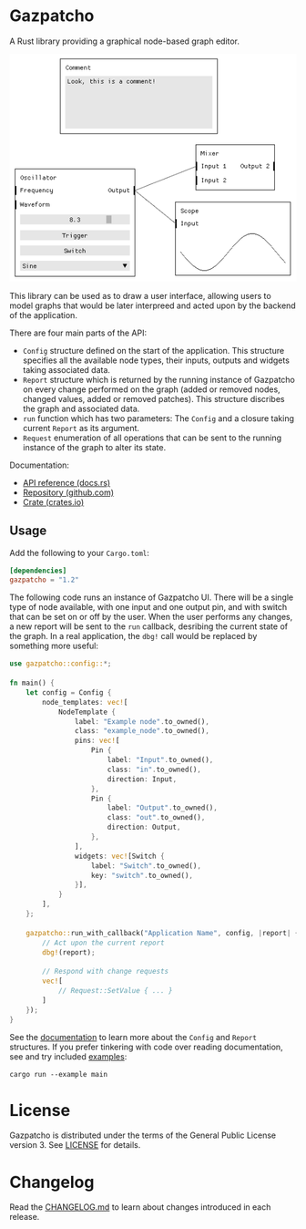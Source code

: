 # Gazpatcho

A Rust library providing a graphical node-based graph editor.

<p align="center">
  <img src="examples/main.png" alt="Example" />
</p>

This library can be used as to draw a user interface, allowing users to model
graphs that would be later interpreed and acted upon by the backend of the
application.

There are four main parts of the API:

* `Config` structure defined on the start of the application. This structure
  specifies all the available node types, their inputs, outputs and widgets
  taking associated data.
* `Report` structure which is returned by the running instance of Gazpatcho on
  every change performed on the graph (added or removed nodes, changed values,
  added or removed patches). This structure discribes the graph and associated
  data.
* `run` function which has two parameters: The `Config` and a closure taking
  current `Report` as its argument.
* `Request` enumeration of all operations that can be sent to the running
  instance of the graph to alter its state.

Documentation:

* [API reference (docs.rs)](https://docs.rs/gazpatcho)
* [Repository (github.com)](https://github.com/zlosynth/gazpatcho)
* [Crate (crates.io)](https://crates.io/crates/gazpatcho)

## Usage

Add the following to your `Cargo.toml`:

``` toml
[dependencies]
gazpatcho = "1.2"
```

The following code runs an instance of Gazpatcho UI. There will be a single type
of node available, with one input and one output pin, and with switch that can
be set on or off by the user. When the user performs any changes, a new report
will be sent to the `run` callback, desribing the current state of the graph. In
a real application, the `dbg!` call would be replaced by something more useful:

``` rust
use gazpatcho::config::*;

fn main() {
    let config = Config {
        node_templates: vec![
            NodeTemplate {
                label: "Example node".to_owned(),
                class: "example_node".to_owned(),
                pins: vec![
                    Pin {
                        label: "Input".to_owned(),
                        class: "in".to_owned(),
                        direction: Input,
                    },
                    Pin {
                        label: "Output".to_owned(),
                        class: "out".to_owned(),
                        direction: Output,
                    },
                ],
                widgets: vec![Switch {
                    label: "Switch".to_owned(),
                    key: "switch".to_owned(),
                }],
            }
        ],
    };

    gazpatcho::run_with_callback("Application Name", config, |report| {
        // Act upon the current report
        dbg!(report);

        // Respond with change requests
        vec![
            // Request::SetValue { ... }
        ]
    });
}
```

See the [documentation](https://docs.rs/gazpatcho) to learn more about the
`Config` and `Report` structures. If you prefer tinkering with code over reading
documentation, see and try included [examples](examples/):

``` shell
cargo run --example main
```

# License

Gazpatcho is distributed under the terms of the General Public License
version 3. See [LICENSE](LICENSE) for details.

# Changelog

Read the [CHANGELOG.md](CHANGELOG.md) to learn about changes introduced in each
release.

